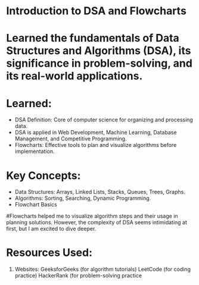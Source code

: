 # Introduction to DSA and Flowcharts

# Learned the fundamentals of Data Structures and Algorithms (DSA), its significance in problem-solving, and its real-world applications.

# Learned:
- DSA Definition: Core of computer science for organizing and processing data.
- DSA is applied in Web Development, Machine Learning, Database Management, and Competitive Programming.
- Flowcharts: Effective tools to plan and visualize algorithms before implementation.

# Key Concepts:
- Data Structures: Arrays, Linked Lists, Stacks, Queues, Trees, Graphs.
- Algorithms: Sorting, Searching, Dynamic Programming.
- Flowchart Basics 
  

#Flowcharts helped me to visualize algorithm steps and their usage in planning solutions. However, the complexity of DSA seems intimidating at first, but I am excited to dive deeper.

# Resources Used:
1. Websites:
   GeeksforGeeks (for algorithm tutorials)
   LeetCode (for coding practice)
   HackerRank (for problem-solving practice
